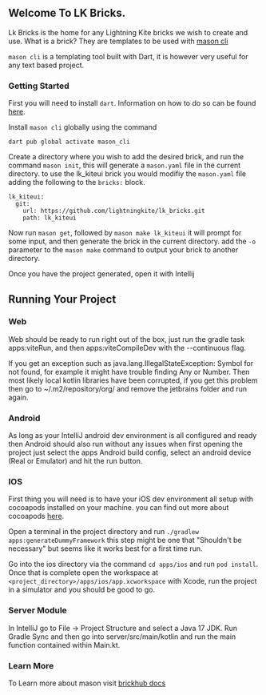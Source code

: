 ## Welcome To LK Bricks.

Lk Bricks is the home for any Lightning Kite bricks we wish to create and use.  What is a brick?  They are templates to be used with [mason cli](https://github.com/felangel/mason)

`mason cli` is a templating tool built with Dart, it is however very useful for any text based project.

### Getting Started

First you will need to install `dart`.  Information on how to do so can be found [here](https://dart.dev/get-dart).

Install `mason cli` globally using the command 

`dart pub global activate mason_cli`

Create a directory where you wish to add the desired brick, and run the command `mason init`, this will generate a `mason.yaml` file in the current directory.  to use the lk_kiteui brick you would modifiy the `mason.yaml` file adding the following to the `bricks:` block. 

```
lk_kiteui:
  git:
    url: https://github.com/lightningkite/lk_bricks.git
    path: lk_kiteui
```

Now run `mason get`, followed by `mason make lk_kiteui` it will prompt for some input, and then generate the brick in the current directory.  add the `-o` parameter to the `mason make` command to output your brick to another directory.

Once you have the project generated, open it with Intellij

## Running Your Project

### Web
Web should be ready to run right out of the box, just run the gradle task apps:viteRun, and then apps:viteCompileDev with the --continuous flag.  

If you get an exception such as java.lang.IllegalStateException: Symbol for <StandardLibraryClass> not found, for example it might have trouble finding Any or Number.
Then most likely local kotlin libraries have been corrupted, if you get this problem then go to ~/.m2/repository/org/  and remove the jetbrains folder and run again.

### Android

As long as your IntelliJ android dev environment is all configured and ready then Android should also run without any issues when first opening the project just select the apps Android build config, select an android device (Real or Emulator) and hit the run button.


### IOS

First thing you will need is to have your iOS dev environment all setup with cocoapods installed on your machine. you can find out more about cocoapods [here](https://guides.cocoapods.org/using/getting-started.html).

Open a terminal in the project directory and run `./gradlew apps:generateDummyFramework` this step might be one that "Shouldn't be necessary" but seems like it works best for a first time run.

Go into the ios directory via the command `cd apps/ios` and run `pod install`.  Once that is complete open the workspace at `<project_directory>/apps/ios/app.xcworkspace` with Xcode, run the project in a simulator and you should be good to go.

### Server Module

In IntelliJ go to File -> Project Structure  and select a Java 17 JDK.  Run Gradle Sync and then go into server/src/main/kotlin and run the main function contained within Main.kt.

### Learn More

To Learn more about mason visit [brickhub docs](https://docs.brickhub.dev/mason-make)